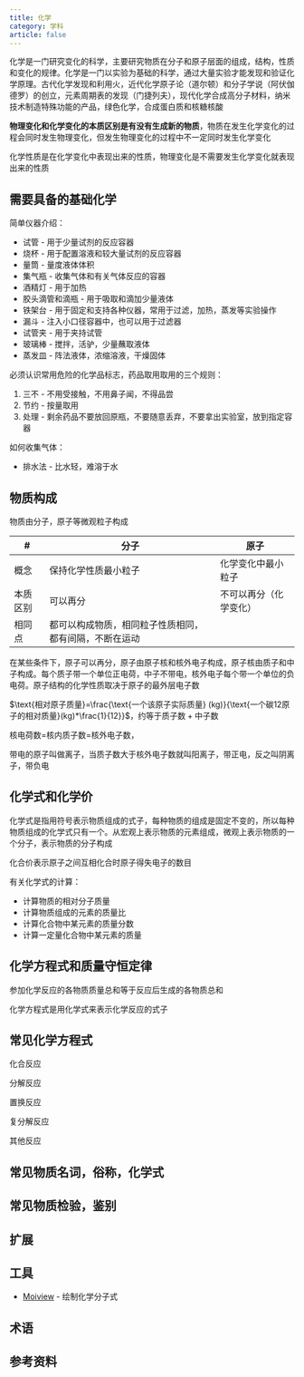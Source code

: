 ```yaml
---
title: 化学
category: 学科
article: false
---
```



化学是一门研究变化的科学，主要研究物质在分子和原子层面的组成，结构，性质和变化的规律。化学是一门以实验为基础的科学，通过大量实验才能发现和验证化学原理。古代化学发现和利用火，近代化学原子论（道尔顿）和分子学说（阿伏伽德罗）的创立，元素周期表的发现（门捷列夫），现代化学合成高分子材料，纳米技术制造特殊功能的产品，绿色化学，合成蛋白质和核糖核酸

**物理变化和化学变化的本质区别是有没有生成新的物质**，物质在发生化学变化的过程会同时发生物理变化，但发生物理变化的过程中不一定同时发生化学变化

化学性质是在化学变化中表现出来的性质，物理变化是不需要发生化学变化就表现出来的性质

## 需要具备的基础化学

简单仪器介绍：

+ 试管 - 用于少量试剂的反应容器
+ 烧杯 - 用于配置溶液和较大量试剂的反应容器
+ 量筒 - 量度液体体积
+ 集气瓶 - 收集气体和有关气体反应的容器
+ 酒精灯 - 用于加热
+ 胶头滴管和滴瓶 - 用于吸取和滴加少量液体
+ 铁架台 - 用于固定和支持各种仪器，常用于过滤，加热，蒸发等实验操作
+ 漏斗 - 注入小口径容器中，也可以用于过滤器
+ 试管夹 - 用于夹持试管
+ 玻璃棒 - 搅拌，活驴，少量蘸取液体
+ 蒸发皿 - 阵法液体，浓缩溶液，干燥固体

必须认识常用危险的化学品标志，药品取用取用的三个规则：

1. 三不 - 不用受接触，不用鼻子闻，不得品尝
2. 节约 - 按量取用
3. 处理 - 剩余药品不要放回原瓶，不要随意丢弃，不要拿出实验室，放到指定容器

如何收集气体：

- 排水法 - 比水轻，难溶于水

## 物质构成

物质由分子，原子等微观粒子构成

| #        | 分子                                                   | 原子                   |
| -------- | ------------------------------------------------------ | ---------------------- |
| 概念     | 保持化学性质最小粒子                                   | 化学变化中最小粒子     |
| 本质区别 | 可以再分                                               | 不可以再分（化学变化） |
| 相同点   | 都可以构成物质，相同粒子性质相同，都有间隔，不断在运动 |

在某些条件下，原子可以再分，原子由原子核和核外电子构成，原子核由质子和中子构成。每个质子带一个单位正电荷，中子不带电，核外电子每个带一个单位的负电荷。原子结构的化学性质取决于原子的最外层电子数

$\text{相对原子质量}=\frac{\text{一个该原子实际质量} (kg)}{\text{一个碳12原子的相对质量}(kg)*\frac{1}{12}}$，约等于$\text{质子数} + \text{中子数}$

核电荷数=核内质子数=核外电子数，

带电的原子叫做离子，当质子数大于核外电子数就叫阳离子，带正电，反之叫阴离子，带负电

## 化学式和化学价

化学式是指用符号表示物质组成的式子，每种物质的组成是固定不变的，所以每种物质组成的化学式只有一个。从宏观上表示物质的元素组成，微观上表示物质的一个分子，表示物质的分子构成

化合价表示原子之间互相化合时原子得失电子的数目

有关化学式的计算：

+ 计算物质的相对分子质量
+ 计算物质组成的元素的质量比
+ 计算化合物中某元素的质量分数
+ 计算一定量化合物中某元素的质量

## 化学方程式和质量守恒定律

参加化学反应的各物质质量总和等于反应后生成的各物质总和

化学方程式是用化学式来表示化学反应的式子

## 常见化学方程式

化合反应

分解反应

置换反应

复分解反应

其他反应

## 常见物质名词，俗称，化学式

## 常见物质检验，鉴别

## 扩展

## 工具

+ [Moiview](https://molview.org/) - 绘制化学分子式

## 术语

## 参考资料
